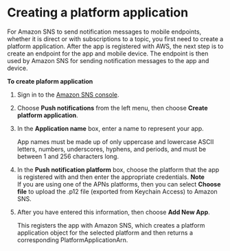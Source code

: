# Creating a platform application<a name="mobile-push-send-register"></a>

 For Amazon SNS to send notification messages to mobile endpoints, whether it is direct or with subscriptions to a topic, you first need to create a platform application\. After the app is registered with AWS, the next step is to create an endpoint for the app and mobile device\. The endpoint is then used by Amazon SNS for sending notification messages to the app and device\. 

**To create plaform application**

1. Sign in to the [Amazon SNS console](https://console.aws.amazon.com/sns/home)\.

1. Choose **Push notifications** from the left menu, then choose **Create platform application**\.

1. In the **Application name** box, enter a name to represent your app\.

   App names must be made up of only uppercase and lowercase ASCII letters, numbers, underscores, hyphens, and periods, and must be between 1 and 256 characters long\.

1. In the **Push notification platform** box, choose the platform that the app is registered with and then enter the appropriate credentials\. 
**Note**  
 If you are using one of the APNs platforms, then you can select **Choose file** to upload the \.p12 file \(exported from Keychain Access\) to Amazon SNS\.

1. After you have entered this information, then choose **Add New App**\. 

   This registers the app with Amazon SNS, which creates a platform application object for the selected platform and then returns a corresponding PlatformApplicationArn\.